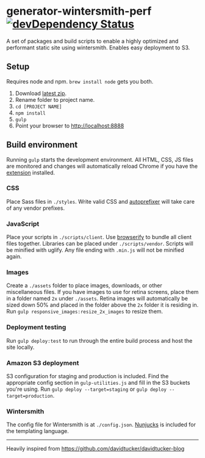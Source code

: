 # generator-wintersmith-perf [![devDependency Status](https://david-dm.org/ebello/generator-wintersmith-perf/dev-status.svg)](https://david-dm.org/ebello/generator-wintersmith-perf#info=devDependencies)

A set of packages and build scripts to enable a highly optimized and performant static site using wintersmith. Enables easy deployment to S3.

## Setup
Requires node and npm. `brew install node` gets you both.

1. Download [latest zip](https://github.com/ebello/generator-wintersmith-perf/archive/master.zip).
2. Rename folder to project name.
3. `cd [PROJECT NAME]`
4. `npm install`
5. `gulp`
6. Point your browser to [http://localhost:8888](http://localhost:8888)

## Build environment
Running `gulp` starts the development environment. All HTML, CSS, JS files are monitored and changes will automatically reload Chrome if you have the [extension](https://chrome.google.com/webstore/detail/livereload/jnihajbhpnppcggbcgedagnkighmdlei?hl=en) installed.

### CSS
Place Sass files in `./styles`. Write valid CSS and [autoprefixer](https://github.com/ai/autoprefixer) will take care of any vendor prefixes.

### JavaScript
Place your scripts in `./scripts/client`. Use [browserify](http://browserify.org/articles.html) to bundle all client files together. Libraries can be placed under `./scripts/vendor`. Scripts will be minified with uglify. Any file ending with `.min.js` will not be minified again.

### Images
Create a `./assets` folder to place images, downloads, or other miscellaneous files. If you have images to use for retina screens, place them in a folder named `2x` under `./assets`. Retina images will automatically be sized down 50% and placed in the folder above the `2x` folder it is residing in. Run `gulp responsive_images:resize_2x_images` to resize them.

### Deployment testing
Run `gulp deploy:test` to run through the entire build process and host the site locally.

### Amazon S3 deployment
S3 configuration for staging and production is included. Find the appropriate config section in `gulp-utilities.js` and fill in the S3 buckets you're using. Run `gulp deploy --target=staging` or `gulp deploy --target=production`.

### Wintersmith
The config file for Wintersmith is at `./config.json`. [Nunjucks](http://mozilla.github.io/nunjucks/) is included for the templating language.

***
Heavily inspired from https://github.com/davidtucker/davidtucker-blog

